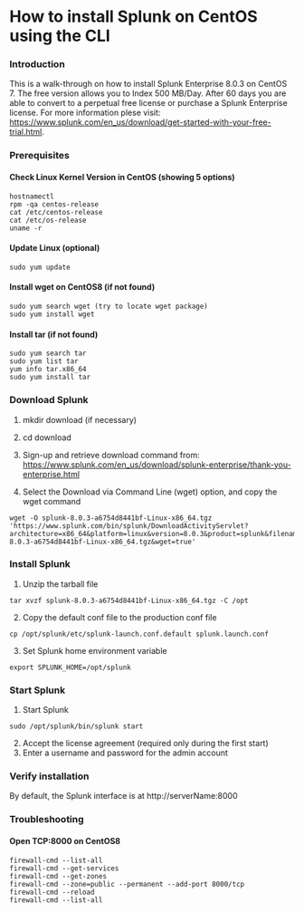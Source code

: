 # How to install Splunk on CentOS using the CLI

### Introduction
This is a walk-through on how to install Splunk Enterprise 8.0.3 on CentOS 7. The free version allows you to Index 500 MB/Day. After 60 days you are able to convert to a perpetual free license or purchase a Splunk Enterprise license. For more information plese visit: https://www.splunk.com/en_us/download/get-started-with-your-free-trial.html.

### Prerequisites

#### Check Linux Kernel Version in CentOS (showing 5 options)
```
hostnamectl
rpm -qa centos-release
cat /etc/centos-release
cat /etc/os-release
uname -r
```
#### Update Linux (optional)
```
sudo yum update
```

#### Install wget on CentOS8 (if not found)
```
sudo yum search wget (try to locate wget package)
sudo yum install wget
```
#### Install tar (if not found)
```
sudo yum search tar
sudo yum list tar
yum info tar.x86_64
sudo yum install tar
```

### Download Splunk
1. mkdir download (if necessary)
2. cd download
3. Sign-up and retrieve download command from: https://www.splunk.com/en_us/download/splunk-enterprise/thank-you-enterprise.html

4. Select the Download via Command Line (wget) option, and copy the wget command
```
wget -O splunk-8.0.3-a6754d8441bf-Linux-x86_64.tgz 'https://www.splunk.com/bin/splunk/DownloadActivityServlet?architecture=x86_64&platform=linux&version=8.0.3&product=splunk&filename=splunk-8.0.3-a6754d8441bf-Linux-x86_64.tgz&wget=true'
```
### Install Splunk
1. Unzip the tarball file
```
tar xvzf splunk-8.0.3-a6754d8441bf-Linux-x86_64.tgz -C /opt
```
2. Copy the default conf file to the production conf file
```
cp /opt/splunk/etc/splunk-launch.conf.default splunk.launch.conf
```
3. Set Splunk home environment variable
```
export SPLUNK_HOME=/opt/splunk
```
### Start Splunk
1. Start Splunk
```
sudo /opt/splunk/bin/splunk start
```
2. Accept the license agreement (required only during the first start)
3. Enter a username and password for the admin account

### Verify installation
By default, the Splunk interface is at http://serverName:8000

### Troubleshooting

#### Open TCP:8000 on CentOS8
```
firewall-cmd --list-all
firewall-cmd --get-services
firewall-cmd --get-zones
firewall-cmd --zone=public --permanent --add-port 8000/tcp
firewall-cmd --reload
firewall-cmd --list-all
```